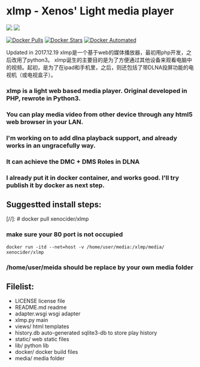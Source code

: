 # xlmp - Xenos' Light media player

[![](https://images.microbadger.com/badges/version/xenocider/xlmp.svg)](https://microbadger.com/images/xenocider/xlmp "Get your own version badge on microbadger.com")
[![](https://images.microbadger.com/badges/image/xenocider/xlmp.svg)](https://microbadger.com/images/xenocider/xlmp "Get your own image badge on microbadger.com")

[![Docker Pulls](https://img.shields.io/docker/pulls/xenocider/xlmp.svg)](https://hub.docker.com/r/xenocider/xlmp/ "Docker Pulls")
[![Docker Stars](https://img.shields.io/docker/stars/xenocider/xlmp.svg)](https://hub.docker.com/r/xenocider/xlmp/ "Docker Stars")
[![Docker Automated](https://img.shields.io/docker/automated/xenocider/xlmp.svg)](https://hub.docker.com/r/xenocider/xlmp/ "Docker Automated")

Updated in 2017.12.19
xlmp是一个基于web的媒体播放器，最初用php开发，之后改用了python3。
xlmp诞生的主要目的是为了方便通过其他设备来观看电脑中的视频。起初，是为了在ipad和手机里，之后，则还包括了带DLNA投屏功能的电视机（或电视盒子）。
> 
### xlmp is a light web based media player. Original developed in PHP, rewrote in Python3.
### You can play media video from other device through any html5 web browser in your LAN.

### I'm working on to add dlna playback support, and already works in an ungracefully way.
### It can achieve the DMC + DMS Roles in DLNA
###  I already put it in docker container, and works good. I'll try publish it by docker as next step.


## Suggestted install steps:
[//]: # docker pull xenocider/xlmp
### make sure your 80 port is not occupied    
    docker run -itd --net=host -v /home/user/media:/xlmp/media/ xenocider/xlmp
### /home/user/meida should be replace by your own media folder


## Filelist:
+ LICENSE         license file 	
+ README.md       readme
+ adapter.wsgi    wsgi adapter
+ xlmp.py 	      main
+ views/          html templates
+ history.db      auto-generated sqlite3-db to store play history
+ static/         web static files
+ lib/            python lib
+ docker/         docker build files
+ media/          media folder